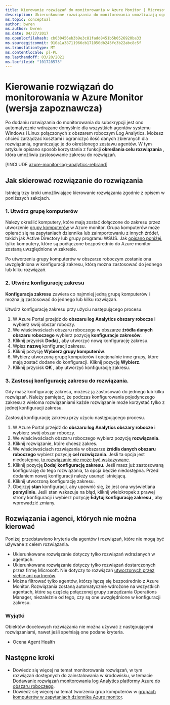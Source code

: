 ```yaml
---
title: Kierowanie rozwiązań do monitorowania w Azure Monitor | Microsoft Docs
description: Ukierunkowane rozwiązania do monitorowania umożliwiają ograniczenie rozwiązań monitorowania do określonego zestawu agentów.  W tym artykule opisano, jak utworzyć konfigurację zakresu i zastosować ją do rozwiązania.
ms.topic: conceptual
author: bwren
ms.author: bwren
ms.date: 04/27/2017
ms.openlocfilehash: cb030456eb3b9e3c81fadd8451b5b0526920ba33
ms.sourcegitcommit: 910a1a38711966cb171050db245fc3b22abc8c5f
ms.translationtype: MT
ms.contentlocale: pl-PL
ms.lasthandoff: 03/20/2021
ms.locfileid: "101728573"
---
```

# <a name="targeting-monitoring-solutions-in-azure-monitor-preview"></a>Kierowanie rozwiązań do monitorowania w Azure Monitor (wersja zapoznawcza)
Po dodaniu rozwiązania do monitorowania do subskrypcji jest ono automatycznie wdrażane domyślnie dla wszystkich agentów systemu Windows i Linux połączonych z obszarem roboczym Log Analytics.  Możesz chcieć zarządzać kosztami i ograniczyć ilość danych zbieranych dla rozwiązania, ograniczając je do określonego zestawu agentów.  W tym artykule opisano sposób korzystania z funkcji **określania celu rozwiązania** , która umożliwia zastosowanie zakresu do rozwiązań.

[!INCLUDE [azure-monitor-log-analytics-rebrand](../../../includes/azure-monitor-log-analytics-rebrand.md)]

## <a name="how-to-target-a-solution"></a>Jak skierować rozwiązanie do rozwiązania
Istnieją trzy kroki umożliwiające kierowanie rozwiązania zgodnie z opisem w poniższych sekcjach. 


### <a name="1-create-a-computer-group"></a>1. Utwórz grupę komputerów
Należy określić komputery, które mają zostać dołączone do zakresu przez utworzenie [grupy komputerów](../logs/computer-groups.md) w Azure monitor.  Grupa komputerów może opierać się na zapytaniach dziennika lub zaimportowaniu z innych źródeł, takich jak Active Directory lub grupy programu WSUS. Jak [opisano poniżej](#solutions-and-agents-that-cant-be-targeted), tylko komputery, które są podłączone bezpośrednio do Azure monitor zostaną uwzględnione w zakresie.

Po utworzeniu grupy komputerów w obszarze roboczym zostanie ona uwzględniona w konfiguracji zakresu, którą można zastosować do jednego lub kilku rozwiązań.
 
 
### <a name="2-create-a-scope-configuration"></a>2. Utwórz konfigurację zakresu
 **Konfiguracja zakresu** zawiera co najmniej jedną grupę komputerów i można ją zastosować do jednego lub kilku rozwiązań. 
 
 Utwórz konfigurację zakresu przy użyciu następującego procesu.  

 1. W Azure Portal przejdź do **obszaru log Analytics obszary robocze** i wybierz swój obszar roboczy.
 2. We właściwościach obszaru roboczego w obszarze **źródła danych obszaru roboczego** wybierz pozycję **konfiguracje zakresów**.
 3. Kliknij przycisk **Dodaj** , aby utworzyć nową konfigurację zakresu.
 4. Wpisz **nazwę** konfiguracji zakresu.
 5. Kliknij pozycję **Wybierz grupy komputerów**.
 6. Wybierz utworzoną grupę komputerów i opcjonalnie inne grupy, które mają zostać dodane do konfiguracji.  Kliknij pozycję **Wybierz**.  
 6. Kliknij przycisk **OK** , aby utworzyć konfigurację zakresu. 


### <a name="3-apply-the-scope-configuration-to-a-solution"></a>3. Zastosuj konfigurację zakresu do rozwiązania.
Gdy masz konfigurację zakresu, możesz ją zastosować do jednego lub kilku rozwiązań.  Należy pamiętać, że podczas konfigurowania pojedynczego zakresu z wieloma rozwiązaniami każde rozwiązanie może korzystać tylko z jednej konfiguracji zakresu.

Zastosuj konfigurację zakresu przy użyciu następującego procesu.  

 1. W Azure Portal przejdź do **obszaru log Analytics obszary robocze** i wybierz swój obszar roboczy.
 2. We właściwościach obszaru roboczego wybierz pozycję **rozwiązania**.
 3. Kliknij rozwiązanie, które chcesz zakres.
 4. We właściwościach rozwiązania w obszarze **źródła danych obszaru roboczego** wybierz pozycję **cel rozwiązania**.  Jeśli ta opcja jest niedostępna, [to rozwiązanie nie może być wskazywane](#solutions-and-agents-that-cant-be-targeted).
 5. Kliknij pozycję **Dodaj konfigurację zakresu**.  Jeśli masz już zastosowaną konfigurację do tego rozwiązania, ta opcja będzie niedostępna.  Przed dodaniem nowej konfiguracji należy usunąć istniejącą.
 6. Kliknij utworzoną konfigurację zakresu.
 7. Obejrzyj **stan** konfiguracji, aby upewnić się, że jest ona wyświetlana **pomyślnie**.  Jeśli stan wskazuje na błąd, kliknij wielokropek z prawej strony konfiguracji i wybierz pozycję **Edytuj konfigurację zakresu** , aby wprowadzić zmiany.

## <a name="solutions-and-agents-that-cant-be-targeted"></a>Rozwiązania i agenci, których nie można kierować
Poniżej przedstawiono kryteria dla agentów i rozwiązań, które nie mogą być używane z celem rozwiązania.

- Ukierunkowane rozwiązanie dotyczy tylko rozwiązań wdrażanych w agentach.
- Ukierunkowane rozwiązanie dotyczy tylko rozwiązań dostarczonych przez firmę Microsoft.  Nie dotyczy to rozwiązań [utworzonych przez siebie ani partnerów](./solutions.md).
- Można filtrować tylko agentów, którzy łączą się bezpośrednio z Azure Monitor.  Rozwiązania zostaną automatycznie wdrożone na wszystkich agentach, które są częścią połączonej grupy zarządzania Operations Manager, niezależnie od tego, czy są one uwzględnione w konfiguracji zakresu.

### <a name="exceptions"></a>Wyjątki
Obiektów docelowych rozwiązania nie można używać z następującymi rozwiązaniami, nawet jeśli spełniają one podane kryteria.

- Ocena Agent Health

## <a name="next-steps"></a>Następne kroki
- Dowiedz się więcej na temat monitorowania rozwiązań, w tym rozwiązań dostępnych do zainstalowania w środowisku, w temacie [Dodawanie rozwiązań monitorowania log Analytics platformy Azure do obszaru roboczego](solutions.md).
- Dowiedz się więcej na temat tworzenia grup komputerów w [grupach komputerów w zapytaniach dziennika Azure monitor](../logs/computer-groups.md).
